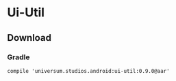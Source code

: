 Ui-Util
===============

## Download ##

### Gradle ###

    compile 'universum.studios.android:ui-util:0.9.0@aar'
